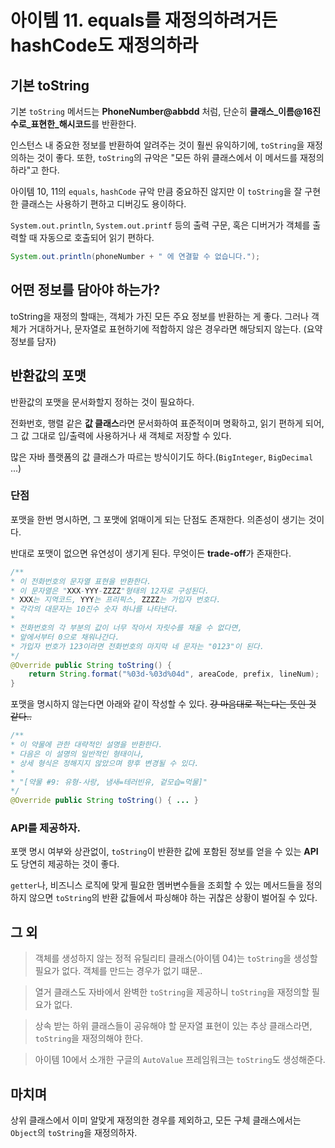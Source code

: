 # 아이템 11. equals를 재정의하려거든 hashCode도 재정의하라

## 기본 toString

기본 `toString` 메서드는 **PhoneNumber@abbdd** 처럼, 단순히 **클래스_이름@16진수로_표현한_해시코드**를 반환한다.

인스턴스 내 중요한 정보를 반환하여 알려주는 것이 훨씬 유익하기에, `toString`을 재정의하는 것이 좋다. 또한, `toString`의 규악은 "모든 하위 클래스에서 이 메서드를 재정의하라"고 한다.

아이템 10, 11의 `equals`, `hashCode` 규악 만큼 중요하진 않지만 이 `toString`을 잘 구현한 클래스는 사용하기 편하고 디버깅도 용이하다.

`System.out.println`, `System.out.printf` 등의 출력 구문, 혹은 디버거가 객체를 출력할 때 자동으로 호출되어 읽기 편하다.

```java
System.out.println(phoneNumber + " 에 연결할 수 없습니다.");
```

## 어떤 정보를 담아야 하는가?

toString을 재정의 할때는, 객체가 가진 모든 주요 정보를 반환하는 게 좋다. 그러나 객체가 거대하거나, 문자열로 표현하기에 적합하지 않은 경우라면 해당되지 않는다. (요약 정보를 담자)

## 반환값의 포맷

반환값의 포맷을 문서화할지 정하는 것이 필요하다.

전화번호, 행렬 같은 **값 클래스**라면 문서화하여 표준적이며 명확하고, 읽기 편하게 되어, 그 값 그대로 입/출력에 사용하거나 새 객체로 저장할 수 있다.

많은 자바 플랫폼의 값 클래스가 따르는 방식이기도 하다.(`BigInteger`, `BigDecimal` ...)

### 단점

포맷을 한번 명시하면, 그 포맷에 얽매이게 되는 단점도 존재한다. 의존성이 생기는 것이다.

반대로 포맷이 없으면 유연성이 생기게 된다. 무엇이든 **trade-off**가 존재한다.

```java
/**
* 이 전화번호의 문자열 표현을 반환한다.
* 이 문자열은 "XXX-YYY-ZZZZ"형태의 12자로 구성된다.
* XXX는 지역코드, YYY는 프리픽스, ZZZZ는 가입자 번호다.
* 각각의 대문자는 10진수 숫자 하나를 나타낸다.
*
* 전화번호의 각 부분의 값이 너무 작아서 자릿수를 채울 수 없다면,
* 앞에서부터 0으로 채워나간다.
* 가입자 번호가 123이라면 전화번호의 마지막 네 문자는 "0123"이 된다.
*/
@Override public String toString() {
    return String.format("%03d-%03d%04d", areaCode, prefix, lineNum);
}
```

포맷을 명시하지 않는다면 아래와 같이 작성할 수 있다. ~~걍 마음대로 적는다는 뜻인 것 같다..~~

```java
/**
* 이 약물에 관한 대략적인 설명을 반환한다.
* 다음은 이 설명의 일반적인 형태이나,
* 상세 형식은 정해지지 않았으며 향후 변경될 수 있다.
* 
* "[약물 #9: 유형-사랑, 냄새=테러빈유, 겉모습=먹물]"
*/
@Override public String toString() { ... }
```

### API를 제공하자.

포맷 명시 여부와 상관없이, `toString`이 반환한 값에 포함된 정보를 얻을 수 있는 **API**도 당연히 제공하는 것이 좋다.

`getter`나, 비즈니스 로직에 맞게 필요한 멤버변수들을 조회할 수 있는 메서드들을 정의하지 않으면 `toString`의 반환 값들에서 파싱해야 하는 귀찮은 상황이 벌어질 수 있다.

## 그 외

> 객체를 생성하지 않는 정적 유틸리티 클래스(아이템 04)는 `toString`을 생성할 필요가 없다. 객체를 만드는 경우가 없기 떄문..

> 열거 클래스도 자바에서 완벽한 `toString`을 제공하니 `toString`을 재정의할 필요가 없다. 

> 상속 받는 하위 클래스들이 공유해야 할 문자열 표현이 있는 추상 클래스라면, `toString`을 재정의해야 한다.

> 아이템 10에서 소개한 구글의 `AutoValue` 프레임워크는 `toString`도 생성해준다.

## 마치며

상위 클래스에서 이미 알맞게 재정의한 경우를 제외하고, 모든 구체 클래스에서는 `Object`의 `toString`을 재정의하자. 

